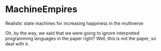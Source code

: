 # MachineEmpires
Realistic state machines for increasing happiness in the multiverse

Oh, by the way, we said that we were going to ignore interpreted programming languages in the paper right? Well, this is not the paper, so deal with it.
